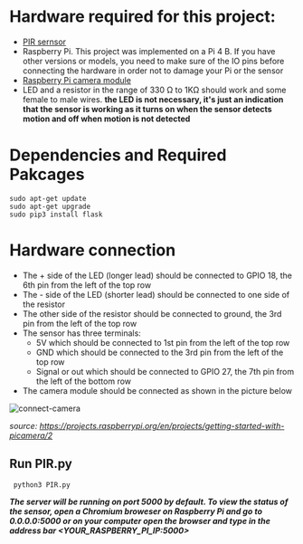 # Hardware required for this project:
- [PIR sernsor](https://www.adafruit.com/product/189#technical-details)
- Raspberry Pi. This project was implemented on a Pi 4 B. If you have other versions or models, you need to make sure of the IO pins before connecting the hardware in order not to damage your Pi or the sensor
- [Raspberry Pi camera module](https://www.raspberrypi.org/products/camera-module-v2/)
- LED and a resistor in the range of 330 Ω to 1KΩ should work and some female to male wires. **the LED is not necessary, it's just an indication that the sensor is working as it turns on when the sensor detects motion and off when motion is not detected**

# Dependencies and Required Pakcages
```
sudo apt-get update 
sudo apt-get upgrade
sudo pip3 install flask
```
# Hardware connection
- The + side of the LED (longer lead) should be connected to GPIO 18, the 6th pin from the left of the top row
- The - side of the LED (shorter lead) should be connected to one side of the resistor
- The other side of the resistor should be connected to ground, the 3rd pin from the left of the top row
- The sensor has three terminals:
  - 5V which should be connected to 1st pin from the left of the top row
  - GND which should be connected to the 3rd pin from the left of the top row
  - Signal or out which should be connected to GPIO 27, the 7th pin from the left of the bottom row
- The camera module should be connected as shown in the picture below

![connect-camera](https://user-images.githubusercontent.com/49162254/118405175-81676380-b644-11eb-910e-2e9b772d4dcf.gif)

_source: https://projects.raspberrypi.org/en/projects/getting-started-with-picamera/2_

## Run PIR.py
` python3 PIR.py`

***The server will be running on port 5000 by default. To view the status of the sensor, open a Chromium broweser on Raspberry Pi and go to 0.0.0.0:5000 or on your computer open the browser and type in the address bar <YOUR_RASPBERRY_PI_IP:5000>***
